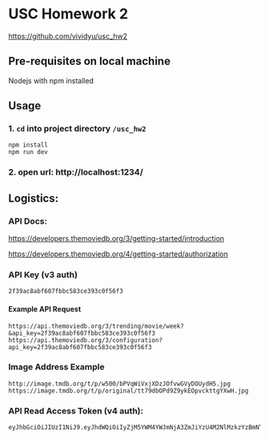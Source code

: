 # USC Homework 2
https://github.com/vividyu/usc_hw2

## Pre-requisites on local machine
Nodejs with npm installed

## Usage

### 1. `cd` into project directory `/usc_hw2`
```
npm install
npm run dev
```

### 2. open url: http://localhost:1234/

## Logistics:

### API Docs:
https://developers.themoviedb.org/3/getting-started/introduction

https://developers.themoviedb.org/4/getting-started/authorization

### API Key (v3 auth)
```
2f39ac8abf607fbbc583ce393c0f56f3
```
#### Example API Request
```
https://api.themoviedb.org/3/trending/movie/week?&api_key=2f39ac8abf607fbbc583ce393c0f56f3
https://api.themoviedb.org/3/configuration?api_key=2f39ac8abf607fbbc583ce393c0f56f3

```

### Image Address Example
```
http://image.tmdb.org/t/p/w500/bPVqWiVxjXDzJOfvwGVyDOUydH5.jpg
https://image.tmdb.org/t/p/original/tt79dbOPd9Z9ykEOpvckttgYXwH.jpg
```

### API Read Access Token (v4 auth):
```
eyJhbGciOiJIUzI1NiJ9.eyJhdWQiOiIyZjM5YWM4YWJmNjA3ZmJiYzU4M2NlMzkzYzBmNTZmMyIsInN1YiI6IjY0MThiYWRiZmU1YzkxMDA4M2JkZTFlNCIsInNjb3BlcyI6WyJhcGlfcmVhZCJdLCJ2ZXJzaW9uIjoxfQ.zPutmKSJJHTp8AxSAPJQcFq6JSCvcgUZTR3C7DDftSA
```
